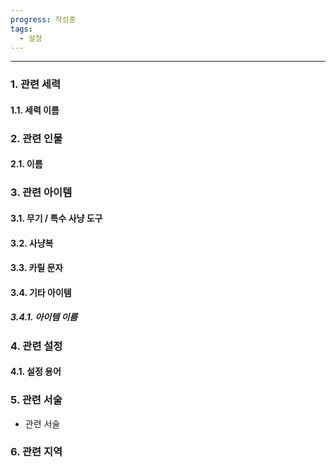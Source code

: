```yaml
---
progress: 작성중
tags:
  - 설정
---
```

---
### 1. 관련 세력 
#### 1.1. 세력 이름

### 2. 관련 인물
#### 2.1. 이름

### 3. 관련 아이템
#### 3.1. 무기 / 특수 사냥 도구
#### 3.2. 사냥복 
#### 3.3. 카릴 문자
#### 3.4. 기타 아이템
##### 3.4.1. 아이템 이름

### 4. 관련 설정
#### 4.1. 설정 용어

### 5. 관련 서술
- 관련 서술

### 6. 관련 지역